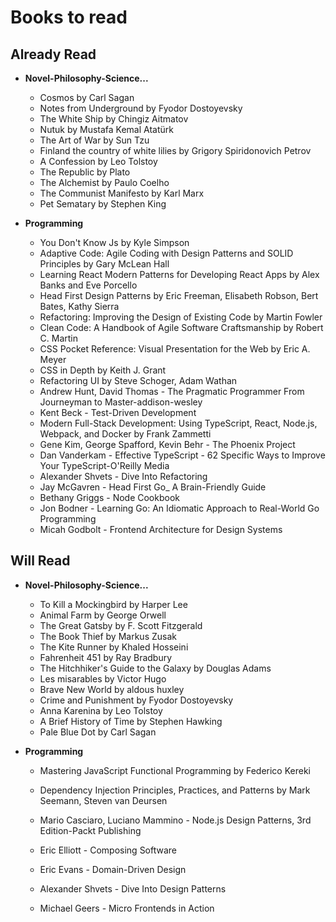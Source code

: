 # Books to read

## Already Read

- **Novel-Philosophy-Science...**

  - Cosmos by Carl Sagan
  - Notes from Underground by Fyodor Dostoyevsky
  - The White Ship by Chingiz Aitmatov
  - Nutuk by Mustafa Kemal Atatürk
  - The Art of War by Sun Tzu
  - Finland the country of white lilies by Grigory Spiridonovich Petrov
  - A Confession by Leo Tolstoy
  - The Republic by Plato
  - The Alchemist by Paulo Coelho
  - The Communist Manifesto by Karl Marx
  - Pet Sematary by Stephen King

- **Programming**
  - You Don't Know Js by Kyle Simpson
  - Adaptive Code: Agile Coding with Design Patterns and SOLID Principles by Gary McLean Hall
  - Learning React Modern Patterns for Developing React Apps by Alex Banks and Eve Porcello
  - Head First Design Patterns by Eric Freeman, Elisabeth Robson, Bert Bates, Kathy Sierra
  - Refactoring: Improving the Design of Existing Code by Martin Fowler
  - Clean Code: A Handbook of Agile Software Craftsmanship by Robert C. Martin
  - CSS Pocket Reference: Visual Presentation for the Web by Eric A. Meyer
  - CSS in Depth by Keith J. Grant
  - Refactoring UI by Steve Schoger, Adam Wathan
  - Andrew Hunt, David Thomas - The Pragmatic Programmer From Journeyman to Master-addison-wesley
  - Kent Beck - Test-Driven Development
  - Modern Full-Stack Development: Using TypeScript, React, Node.js, Webpack, and Docker by Frank Zammetti
  - Gene Kim, George Spafford, Kevin Behr - The Phoenix Project
  - Dan Vanderkam - Effective TypeScript - 62 Specific Ways to Improve Your TypeScript-O'Reilly Media
  - Alexander Shvets - Dive Into Refactoring
  - Jay McGavren - Head First Go_ A Brain-Friendly Guide
  - Bethany Griggs - Node Cookbook
  - Jon Bodner - Learning Go: An Idiomatic Approach to Real-World Go Programming
  - Micah Godbolt - Frontend Architecture for Design Systems


## Will Read

- **Novel-Philosophy-Science...**

  - To Kill a Mockingbird by Harper Lee
  - Animal Farm by George Orwell
  - The Great Gatsby by F. Scott Fitzgerald
  - The Book Thief by Markus Zusak
  - The Kite Runner by Khaled Hosseini
  - Fahrenheit 451 by Ray Bradbury
  - The Hitchhiker's Guide to the Galaxy by Douglas Adams
  - Les misarables by Victor Hugo
  - Brave New World by aldous huxley
  - Crime and Punishment by Fyodor Dostoyevsky
  - Anna Karenina by Leo Tolstoy
  - A Brief History of Time by Stephen Hawking
  - Pale Blue Dot by Carl Sagan

- **Programming**

  - Mastering JavaScript Functional Programming by Federico Kereki
  - Dependency Injection Principles, Practices, and Patterns by Mark Seemann, Steven van Deursen
  - Mario Casciaro, Luciano Mammino - Node.js Design Patterns, 3rd Edition-Packt Publishing

  - Eric Elliott - Composing Software
  - Eric Evans - Domain-Driven Design
  - Alexander Shvets - Dive Into Design Patterns
  - Michael Geers - Micro Frontends in Action

